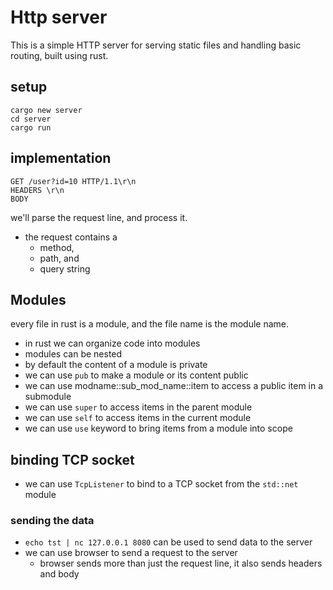# Http server

This is a simple HTTP server for serving static files and handling basic routing, built using rust.


## setup

```shell
cargo new server
cd server
cargo run
```

## implementation

```text
GET /user?id=10 HTTP/1.1\r\n
HEADERS \r\n
BODY
```

we'll parse the request line, and process it.
- the request contains a 
  - method, 
  - path, and 
  - query string

## Modules

every file in rust is a module, and the file name is the module name.

- in rust we can organize code into modules
- modules can be nested
- by default the content of a module is private
- we can use `pub` to make a module or its content public
- we can use modname::sub_mod_name::item to access a public item in a submodule
- we can use `super` to access items in the parent module
- we can use `self` to access items in the current module
- we can use `use` keyword to bring items from a module into scope

## binding TCP socket
 - we can use `TcpListener` to bind to a TCP socket from the `std::net` module

### sending the data
 - `echo tst | nc 127.0.0.1 8080` can be used to send data to the server
 - we can use browser to send a request to the server
   - browser sends more than just the request line, it also sends headers and body